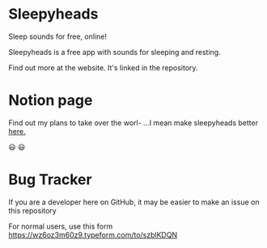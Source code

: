 # Sleepyheads
Sleep sounds for free, online!

Sleepyheads is a free app with sounds for sleeping and resting.

Find out more at the website. It's linked in the repository.


# Notion page
Find out my plans to take over the worl- ...I mean make sleepyheads better <a href="https://www.notion.so/Sleepyheads-c67ead145ed2409bb1e0d396e8b1a378">here.</a>

:smiley: :smiley:


# Bug Tracker
If you are a developer here on GitHub, it may be easier to make an issue on this repository

For normal users, use this form https://wz6oz3m60z9.typeform.com/to/szblKDQN
